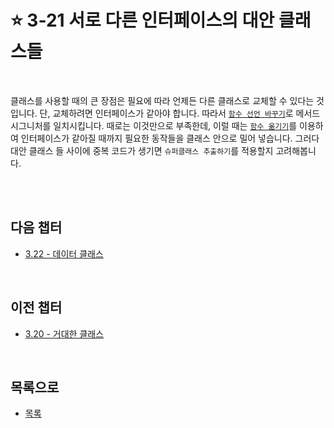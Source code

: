 # :star: 3-21 서로 다른 인터페이스의 대안 클래스들

<br>

클래스를 사용할 때의 큰 장점은 필요에 따라 언제든 다른 클래스로 교체할 수 있다는 것입니다. 단, 교체하려면 인터페이스가 같아야 합니다. 따라서 [`함수 선언 바꾸기`](https://github.com/Esoolgnah/Summary_of_Refactoring_2nd_Edition/blob/main/Notes/06_기본적인_리팩터링/06_05_함수_선언_바꾸기.md)로 메서드 시그니처를 일치시킵니다. 때로는 이것만으로 부족한데, 이럴 때는 [`함수 옮기기`](https://github.com/Esoolgnah/Summary_of_Refactoring_2nd_Edition/blob/main/Notes/08_기능_이동/08_01_함수_옮기기.md)를 이용하여 인터페이스가 같아질 때까지 필요한 동작들을 클래스 안으로 밀어 넣습니다. 그러다 대안 클래스 들 사이에 중복 코드가 생기면 `슈퍼클래스 추출하기`를 적용할지 고려해봅니다.

<br>

<br>

## 다음 챕터

- [3.22 - 데이터 클래스](https://github.com/Esoolgnah/Summary_of_Refactoring_2nd_Edition/blob/main/Notes/03_코드에서_나는_악취/03_22_데이터_클래스.md)

<br>

## 이전 챕터

- [3.20 - 거대한 클래스](https://github.com/Esoolgnah/Summary_of_Refactoring_2nd_Edition/blob/main/Notes/03_코드에서_나는_악취/03_20_거대한_클래스.md)

<br>

## 목록으로

- [목록](https://github.com/Esoolgnah/Summary_of_Refactoring_2nd_Edition/blob/main/Notes/03_코드에서_나는_악취/03_00_코드에서_나는_악취.md)
